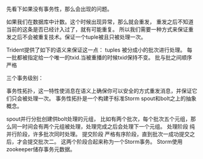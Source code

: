 先看下如果没有事务性，那么会出现的问题。 

如果我们在数据库中计数。这个时候出现异常，那么就会重发， 重发之后不知道当前的这条是否已经计入过了，就有可能重复。
所以我们需要一种方式来保证重发之后不会被重复技术。保证一个tuple被且只被处理一次。

Trident提供了如下的语义来保证这一点：
tuples 被分成小的批次进行处理。
每一批都被指定给一个唯一的txid.当被重播的时候txid保持不变。
批与批之间顺序严格

三个事务级别：


事务性拓扑，这一特性使消息在语义上确保你可以安全的方式重发消息，并保证它们只会被处理一次。
事务性拓扑是一个构建于标准Storm spout和bolt之上的抽象概念。

spout并行分批创建供bolt处理的元组， 比如有两个批次，每个批次五个元组，那么同一时间会有两个元组被处理，处理完成之后会处理下一个元组。
处理阶段 纯并行阶段，许多批次同时处理。 提交阶段 严格有序阶段，直到批次一成功提交之后，才会提交批次二。 这两个阶段合起来称为一个Storm事务。 
Storm使用zookeeper储存事务元数据。








